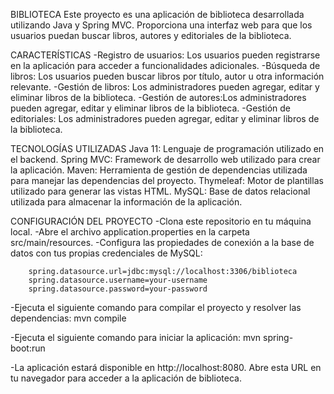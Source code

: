 BIBLIOTECA
Este proyecto es una aplicación de biblioteca desarrollada utilizando Java y Spring MVC. Proporciona una interfaz web para que los usuarios puedan buscar libros, autores y editoriales de la biblioteca.

CARACTERÍSTICAS
  -Registro de usuarios: Los usuarios pueden registrarse en la aplicación para acceder a funcionalidades adicionales.
  -Búsqueda de libros: Los usuarios pueden buscar libros por título, autor u otra información relevante.
  -Gestión de libros: Los administradores pueden agregar, editar y eliminar libros de la biblioteca.
  -Gestión de autores:Los administradores pueden agregar, editar y eliminar libros de la biblioteca.
  -Gestión de editoriales: Los administradores pueden agregar, editar y eliminar libros de la biblioteca.

TECNOLOGÍAS UTILIZADAS
  Java 11: Lenguaje de programación utilizado en el backend.
  Spring MVC: Framework de desarrollo web utilizado para crear la aplicación.
  Maven: Herramienta de gestión de dependencias utilizada para manejar las dependencias del proyecto.
  Thymeleaf: Motor de plantillas utilizado para generar las vistas HTML.
  MySQL: Base de datos relacional utilizada para almacenar la información de la aplicación.

CONFIGURACIÓN DEL PROYECTO
  -Clona este repositorio en tu máquina local.
  -Abre el archivo application.properties en la carpeta src/main/resources.
  -Configura las propiedades de conexión a la base de datos con tus propias credenciales de MySQL:
  
        spring.datasource.url=jdbc:mysql://localhost:3306/biblioteca
        spring.datasource.username=your-username
        spring.datasource.password=your-password

  -Ejecuta el siguiente comando para compilar el proyecto y resolver las dependencias:
        mvn compile

  -Ejecuta el siguiente comando para iniciar la aplicación:
        mvn spring-boot:run
      
  -La aplicación estará disponible en http://localhost:8080. Abre esta URL en tu navegador para acceder a la aplicación de biblioteca.
